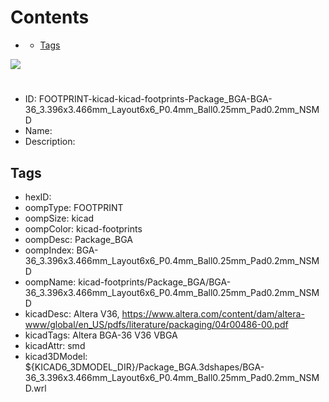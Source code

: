 



Contents
========

* [](#)
	* [Tags](#tags)
  
![][im]
# 

- ID: FOOTPRINT-kicad-kicad-footprints-Package_BGA-BGA-36_3.396x3.466mm_Layout6x6_P0.4mm_Ball0.25mm_Pad0.2mm_NSMD
- Name: 
- Description: 

## Tags

- hexID: 
- oompType: FOOTPRINT
- oompSize: kicad
- oompColor: kicad-footprints
- oompDesc: Package_BGA
- oompIndex: BGA-36_3.396x3.466mm_Layout6x6_P0.4mm_Ball0.25mm_Pad0.2mm_NSMD
- oompName: kicad-footprints/Package_BGA/BGA-36_3.396x3.466mm_Layout6x6_P0.4mm_Ball0.25mm_Pad0.2mm_NSMD
- kicadDesc: Altera V36, https://www.altera.com/content/dam/altera-www/global/en_US/pdfs/literature/packaging/04r00486-00.pdf
- kicadTags: Altera BGA-36 V36 VBGA
- kicadAttr: smd
- kicad3DModel: ${KICAD6_3DMODEL_DIR}/Package_BGA.3dshapes/BGA-36_3.396x3.466mm_Layout6x6_P0.4mm_Ball0.25mm_Pad0.2mm_NSMD.wrl



[im]: image.png
